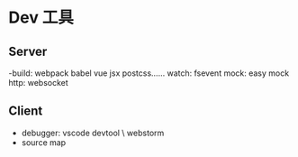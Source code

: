 # Dev 工具
## Server

-build: webpack babel vue jsx postcss……
watch: fsevent
mock: easy mock
http: websocket

## Client
- debugger: vscode devtool \ webstorm
- source map
